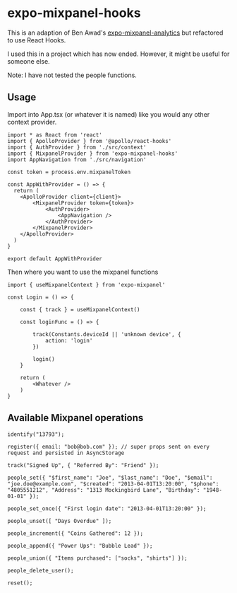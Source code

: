 # expo-mixpanel-hooks

This is an adaption of Ben Awad's [expo-mixpanel-analytics](https://github.com/benawad/expo-mixpanel-analytics/tree/master/src) but refactored to use React Hooks.

I used this in a project which has now ended. However, it might be useful for someone else.

Note: I have not tested the people functions.

## Usage

Import into App.tsx (or whatever it is named) like you would any other context provider.

```
import * as React from 'react'
import { ApolloProvider } from '@apollo/react-hooks'
import { AuthProvider } from './src/context'
import { MixpanelProvider } from 'expo-mixpanel-hooks'
import AppNavigation from './src/navigation'

const token = process.env.mixpanelToken

const AppWithProvider = () => {
  return (
    <ApolloProvider client={client}>
        <MixpanelProvider token={token}>
            <AuthProvider>
                <AppNavigation />
            </AuthProvider>
        </MixpanelProvider>
    </ApolloProvider>
  )
}

export default AppWithProvider

```

Then where you want to use the mixpanel functions

```
import { useMixpanelContext } from 'expo-mixpanel'

const Login = () => {

    const { track } = useMixpanelContext()

    const loginFunc = () => {

        track(Constants.deviceId || 'unknown device', {
            action: 'login'
        })

        login()
    }

    return (
        <Whatever />
    )
}
```

## Available Mixpanel operations

```
identify("13793");

register({ email: "bob@bob.com" }); // super props sent on every request and persisted in AsyncStorage

track("Signed Up", { "Referred By": "Friend" });

people_set({ "$first_name": "Joe", "$last_name": "Doe", "$email": "joe.doe@example.com", "$created": "2013-04-01T13:20:00", "$phone": "4805551212", "Address": "1313 Mockingbird Lane", "Birthday": "1948-01-01" });

people_set_once({ "First login date": "2013-04-01T13:20:00" });

people_unset([ "Days Overdue" ]);

people_increment({ "Coins Gathered": 12 });

people_append({ "Power Ups": "Bubble Lead" });

people_union({ "Items purchased": ["socks", "shirts"] });

people_delete_user();

reset();

```
